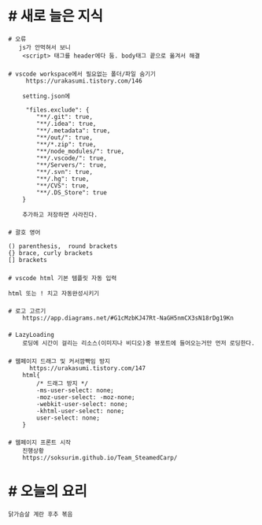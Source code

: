 # # 새로 늘은 지식
    # 오류
       js가 안먹혀서 보니 
        <script> 태그를 header에다 둠. body태그 끝으로 옮겨서 해결

####

    # vscode workspace에서 필요없는 폴더/파일 숨기기
         https://urakasumi.tistory.com/146
        
        setting.json에

         "files.exclude": {
            "**/.git": true,
            "**/.idea": true,
            "**/.metadata": true,
            "**/out/": true,
            "**/*.zip": true,
            "**/node_modules/": true,
            "**/.vscode/": true,
            "**/Servers/": true,
            "**/.svn": true,
            "**/.hg": true,
            "**/CVS": true,
            "**/.DS_Store": true
        }

        추가하고 저장하면 사라진다.
####

    # 괄호 영어

    () parenthesis,  round brackets
    {} brace, curly brackets
    [] brackets

####

    # vscode html 기본 템플릿 자동 입력
    
    html 또는 ! 치고 자동완성시키기

####
    
    # 로고 고르기
        https://app.diagrams.net/#G1cMzbKJ47Rt-NaGH5nmCX3sN18rDg19Kn

#### 
    # LazyLoading
        로딩에 시간이 걸리는 리소스(이미지나 비디오)중 뷰포트에 들어오는거만 먼저 로딩한다.

####
    # 웹페이지 드래그 및 커서깜빡임 방지
          https://urakasumi.tistory.com/147
        html{
            /* 드래그 방지 */
            -ms-user-select: none;
            -moz-user-select: -moz-none;
            -webkit-user-select: none;
            -khtml-user-select: none;
            user-select: none;
        }

####
    # 웹페이지 프론트 시작
        진행상황
        https://soksurim.github.io/Team_SteamedCarp/

        


# # 오늘의 요리
    닭가슴살 계란 후추 볶음

